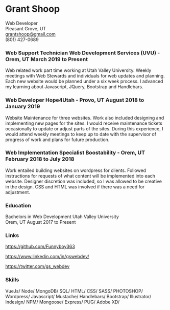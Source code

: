 # Grant Shoop 
Web Developer  
Pleasant Grove, UT  
grantshoop@gmail.com  
(801) 427-0689 
 
### Web Support Technician Web Development Services (UVU) - Orem, UT  March 2019 to Present 
Web related work part time working at Utah Valley University. Weekly meetings with Web Stewards and individuals for web updates and planning. Each new website would be planned under a six week process.  I advanced my learning about Javascript, JQuery, Bootstrap and Handlebars. 
 
### Web Developer Hope4Utah - Provo, UT  August 2018 to January 2019  
Website Maintenance for three websites. Work also included designing and implementing new pages for the sites. I would receive maintenance tickets occasionally to update or adjust parts of the sites. During this experience, I would attend weekly meetings to keep up to date with the supervisor of progress of work and plans for future production.  
 
### Web Implementation Specialist Boostability - Orem, UT  February 2018 to July 2018 
Work entailed building websites on wordpress for clients. Followed instructions for requests of what  content will be implemented into each website. Designer discretion was included, so I was allowed to be  creative in the design. CSS and HTML was involved if there was a need for adjustment.  
 
### Education  
Bachelors in Web Development Utah Valley University  
Orem, UT August 2017 to Present 
 
### Links 
https://github.com/Funnyboy363 

https://www.linkedin.com/in/gswebdev/

https://twitter.com/gs_webdev
 
### Skills 
VueJs/ Node/ MongoDB/ SQL/ HTML/ CSS/ SASS/ PHOTOSHOP/ Wordpress/ Javascript/ Mustache/ Handlebars/ Bootstrap/ Illustrator/ Indesign/ NPM/ Mongoose/ Express/ PUG/ Adobe XD/